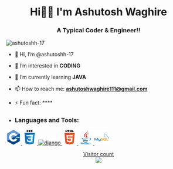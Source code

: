 <h1 align="center">Hi👋🏻 I'm Ashutosh Waghire</h1>
<h3 align="center">A Typical Coder & Engineer!!</h3>

<p align="left"> <img src="https://komarev.com/ghpvc/?username=ashutoshh-17&label=Profile%20views&color=0e75b6&style=flat" alt="ashutoshh-17" /> </p>

- 👋 Hi, I’m @ashutoshh-17
- 👀 I’m interested in **CODING**
- 🌱 I’m currently learning **JAVA**
- 📫 How to reach me: **ashutoshwaghire111@gmail.com**
- ⚡ Fun fact: ****

- <h3 align="left">Languages and Tools:</h3>
<p align="left"> <a href="https://www.w3schools.com/cpp/" target="_blank" rel="noreferrer"> <img src="https://raw.githubusercontent.com/devicons/devicon/master/icons/cplusplus/cplusplus-original.svg" alt="cplusplus" width="40" height="40"/> </a> <a href="https://www.w3schools.com/css/" target="_blank" rel="noreferrer"> <img src="https://raw.githubusercontent.com/devicons/devicon/master/icons/css3/css3-original-wordmark.svg" alt="css3" width="40" height="40"/> </a> <a href="https://www.djangoproject.com/" target="_blank" rel="noreferrer"> <img src="https://cdn.worldvectorlogo.com/logos/django.svg" alt="django" width="40" height="40"/> </a> <a href="https://www.w3.org/html/" target="_blank" rel="noreferrer"> <img src="https://raw.githubusercontent.com/devicons/devicon/master/icons/html5/html5-original-wordmark.svg" alt="html5" width="40" height="40"/> </a> <a href="https://www.java.com" target="_blank" rel="noreferrer"> <img src="https://raw.githubusercontent.com/devicons/devicon/master/icons/java/java-original.svg" alt="java" width="40" height="40"/> </a> <a href="https://www.mysql.com/" target="_blank" rel="noreferrer"> <img src="https://raw.githubusercontent.com/devicons/devicon/master/icons/mysql/mysql-original-wordmark.svg" alt="mysql" width="40" height="40"/> </p> 

<p align="center"> 
  Visitor count<br>
  <img src="https://profile-counter.glitch.me/ashutoshh-17/count.svg" />
</p>


<!---
ashutoshh-17/ashutoshh-17 is a ✨ special ✨ repository because its `README.md` (this file) appears on your GitHub profile.
You can click the Preview link to take a look at your changes.
--->
